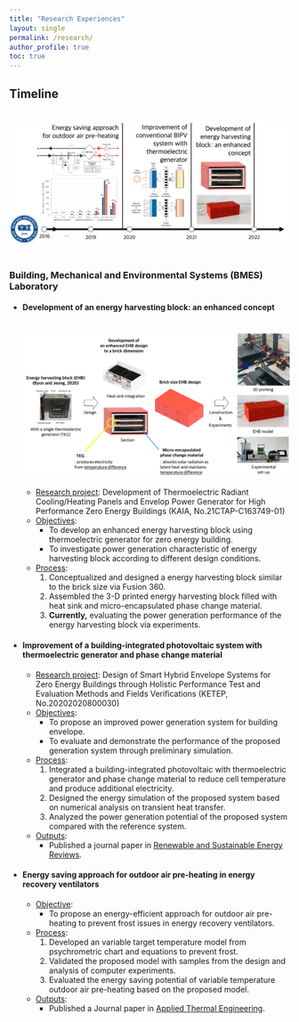 ```yaml
---
title: "Research Experiences"
layout: single
permalink: /research/
author_profile: true
toc: true
---
```


## Timeline

<img
src="..\assets\timeline.png"
style="float: center; margin-top: 20px;margin-bottom: 20px;" >

### Building, Mechanical and Environmental Systems (BMES) Laboratory 

- #### Development of an energy harvesting block: an enhanced concept 

  <img
  src="..\assets\images\EHB\01.png"
  style="float: center; margin-top: 20px; margin-bottom: 0px;" >

  - <u>Research project</u>: Development of Thermoelectric Radiant Cooling/Heating Panels and Envelop Power Generator for High Performance Zero Energy Buildings (KAIA, No.21CTAP-C163749-01)
  - <u>Objectives</u>: 
    - To develop an enhanced energy harvesting block using thermoelectric generator for zero energy building.
    - To investigate power generation characteristic of energy harvesting block according to different design conditions.
  - <u>Process</u>: 
    1. Conceptualized and designed a energy harvesting block similar to the brick size via Fusion 360.
    2. Assembled the 3-D printed energy harvesting block filled with heat sink and micro-encapsulated phase change material.
    3. **Currently,** evaluating the power generation performance of the energy harvesting block via experiments. 

- #### Improvement of a building-integrated photovoltaic system with thermoelectric generator and phase change material 

  - <u>Research project</u>: Design  of  Smart  Hybrid  Envelope  Systems  for  Zero  Energy  Buildings  through  Holistic  Performance Test and Evaluation Methods and Fields Verifications (KETEP, No.20202020800030)
  - <u>Objectives</u>:  
    - To propose an improved power generation system for building envelope.
    - To evaluate and demonstrate the performance of the proposed generation system through preliminary simulation. 
  - <u>Process</u>: 
    1. Integrated a building-integrated photovoltaic with thermoelectric generator and phase change material to reduce cell temperature and produce additional electricity.
    2. Designed the energy simulation of the proposed system based on numerical analysis on transient heat transfer.
    3. Analyzed the power generation potential of the proposed system compared with the reference system.
  - <u>Outputs</u>: 
    - Published a journal paper in [Renewable and Sustainable Energy Reviews](https://doi.org/10.1016/j.rser.2021.111085).

- #### Energy saving approach for outdoor air pre-heating in energy recovery ventilators 

  - <u>Objective</u>: 
    - To propose an energy-efficient approach for outdoor air pre-heating to prevent frost issues in energy recovery ventilators.
  - <u>Process</u>:
    1. Developed an variable target temperature model from psychrometric chart and equations to prevent frost.
    2. Validated the proposed model with samples from the design and analysis of computer experiments.
    3. Evaluated the energy saving potential of variable temperature outdoor air pre-heating based on the proposed model. 
  - <u>Outputs</u>:
    - Published a Journal paper in [Applied Thermal Engineering](https://doi.org/10.1016/j.applthermaleng.2020.116450).

